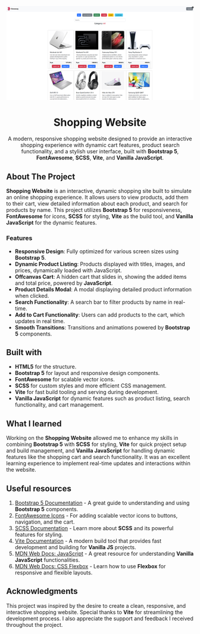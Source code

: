 ![Shopping Website](./public/project-preview.png?raw=true)

<h1 align="center">Shopping Website</h1>

<div align="center">

<!-- [Live Demo](//) -->

A modern, responsive shopping website designed to provide an interactive shopping experience with dynamic cart features, product search functionality, and a stylish user interface, built with **Bootstrap 5**, **FontAwesome**, **SCSS**, **Vite**, and **Vanilla JavaScript**.

</div>

## About The Project

**Shopping Website** is an interactive, dynamic shopping site built to simulate an online shopping experience. It allows users to view products, add them to their cart, view detailed information about each product, and search for products by name. This project utilizes **Bootstrap 5** for responsiveness, **FontAwesome** for icons, **SCSS** for styling, **Vite** as the build tool, and **Vanilla JavaScript** for the dynamic features.

### Features

- **Responsive Design**: Fully optimized for various screen sizes using **Bootstrap 5**.
- **Dynamic Product Listing**: Products displayed with titles, images, and prices, dynamically loaded with JavaScript.
- **Offcanvas Cart**: A hidden cart that slides in, showing the added items and total price, powered by **JavaScript**.
- **Product Details Modal**: A modal displaying detailed product information when clicked.
- **Search Functionality**: A search bar to filter products by name in real-time.
- **Add to Cart Functionality**: Users can add products to the cart, which updates in real time.
- **Smooth Transitions**: Transitions and animations powered by **Bootstrap 5** components.

## Built with

- **HTML5** for the structure.
- **Bootstrap 5** for layout and responsive design components.
- **FontAwesome** for scalable vector icons.
- **SCSS** for custom styles and more efficient CSS management.
- **Vite** for fast build tooling and serving during development.
- **Vanilla JavaScript** for dynamic features such as product listing, search functionality, and cart management.

## What I learned

Working on the **Shopping Website** allowed me to enhance my skills in combining **Bootstrap 5** with **SCSS** for styling, **Vite** for quick project setup and build management, and **Vanilla JavaScript** for handling dynamic features like the shopping cart and search functionality. It was an excellent learning experience to implement real-time updates and interactions within the website.

## Useful resources

1. [Bootstrap 5 Documentation](https://getbootstrap.com/docs/5.3/getting-started/introduction/) - A great guide to understanding and using **Bootstrap 5** components.
2. [FontAwesome Icons](https://fontawesome.com/) - For adding scalable vector icons to buttons, navigation, and the cart.
3. [SCSS Documentation](https://sass-lang.com/documentation) - Learn more about **SCSS** and its powerful features for styling.
4. [Vite Documentation](https://vitejs.dev/guide/) - A modern build tool that provides fast development and building for **Vanilla JS** projects.
5. [MDN Web Docs: JavaScript](https://developer.mozilla.org/en-US/docs/Web/JavaScript) - A great resource for understanding **Vanilla JavaScript** functionalities.
6. [MDN Web Docs: CSS Flexbox](https://developer.mozilla.org/en-US/docs/Web/CSS/CSS_Flexbox) - Learn how to use **Flexbox** for responsive and flexible layouts.

## Acknowledgments

This project was inspired by the desire to create a clean, responsive, and interactive shopping website. Special thanks to **Vite** for streamlining the development process. I also appreciate the support and feedback I received throughout the project.
